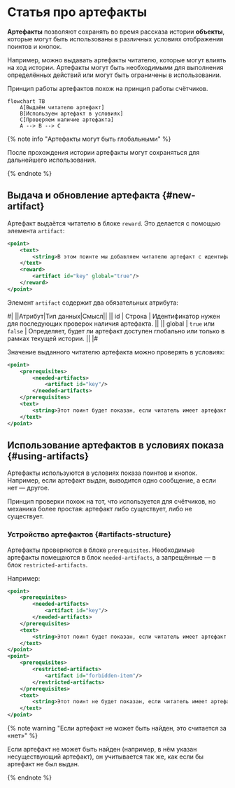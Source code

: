 # Статья про артефакты

**Артефакты** позволяют сохранять во время рассказа истории **объекты**, которые могут быть использованы в различных условиях отображения поинтов и кнопок.

Например, можно выдавать артефакты читателю, которые могут влиять на ход истории. Артефакты могут быть необходимыми для выполнения определённых действий или могут быть ограничены в использовании.

Принцип работы артефактов похож на принцип работы счётчиков.

```mermaid
flowchart TB
    A[Выдаём читателю артефакт]
    B[Используем артефакт в условиях]
    C[Проверяем наличие артефакта]
    A --> B --> C
``` 

{% note info "Артефакты могут быть глобальными" %}

После прохождения истории артефакты могут сохраняться для дальнейшего использования.

{% endnote %}

## Выдача и обновление артефакта {#new-artifact}

Артефакт выдаётся читателю в блоке `reward`. Это делается с помощью элемента `artifact`:

```xml
<point>
    <text>
        <string>В этом поинте мы добавляем читателю артефакт с идентификатором "key".</string>
    </text>
    <reward>
        <artifact id="key" global="true"/>
    </reward>
</point>
```

Элемент `artifact` содержит два обязательных атрибута:

#|
||Атрибут|Тип данных|Смысл||
||
id
|
Строка
| 
Идентификатор нужен для последующих проверок наличия артефакта.
||
||
global
|
`true` или `false`
|
Определяет, будет ли артефакт доступен глобально или только в рамках текущей истории.
||
|#

Значение выданного читателю артефакта можно проверять в условиях:

```xml
<point>
    <prerequisites>
        <needed-artifacts>
            <artifact id="key"/>
        </needed-artifacts>
    </prerequisites>
    <text>
        <string>Этот поинт будет показан, если читатель имеет артефакт "key".</string>
    </text>
</point>
```

## Использование артефактов в условиях показа {#using-artifacts}

Артефакты используются в условиях показа поинтов и кнопок. Например, если артефакт выдан, выводится одно сообщение, а если нет — другое.

Принцип проверки похож на тот, что используется для счётчиков, но механика более простая: артефакт либо существует, либо не существует.

### Устройство артефактов {#artifacts-structure}

Артефакты проверяются в блоке `prerequisites`. Необходимые артефакты помещаются в блок `needed-artifacts`, а запрещённые — в блок `restricted-artifacts`.

Например:

```xml
<point>
    <prerequisites>
        <needed-artifacts>
            <artifact id="key"/>
        </needed-artifacts>
    </prerequisites>
    <text>
        <string>Этот поинт будет показан, если читатель имеет артефакт "key".</string>
    </text>
</point>
<point>
    <prerequisites>
        <restricted-artifacts>
            <artifact id="forbidden-item"/>
        </restricted-artifacts>
    </prerequisites>
    <text>
        <string>Этот поинт не будет показан, если читатель имеет артефакт "forbidden-item".</string>
    </text>
</point>
```

{% note warning "Если артефакт не может быть найден, это считается за «нет»" %}

Если артефакт не может быть найден (например, в нём указан несуществующий артефакт), он учитывается так же, как если бы артефакт не был выдан.

{% endnote %}
